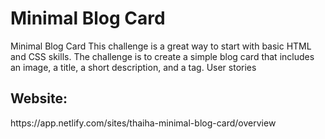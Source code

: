 <h1>Minimal Blog Card</h1>
<p>Minimal Blog Card This challenge is a great way to start with basic HTML and CSS skills. The challenge is to create a simple blog card that includes an image, a title, a short description, and a tag. User stories</p>

<h2>Website:</h2>
<p>https://app.netlify.com/sites/thaiha-minimal-blog-card/overview</p>
